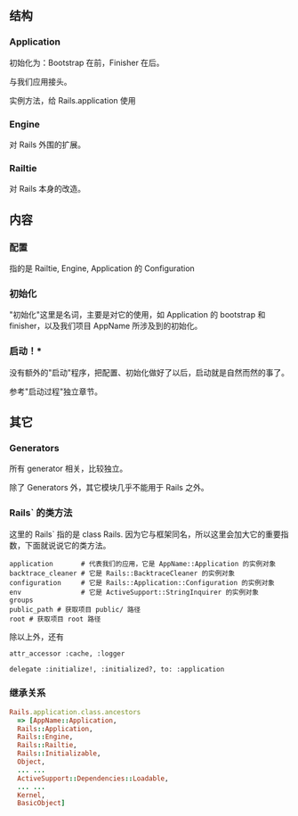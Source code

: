 ## 结构

### Application

初始化为：Bootstrap 在前，Finisher 在后。

与我们应用接头。

实例方法，给 Rails.application 使用

### Engine

对 Rails 外围的扩展。

### Railtie

对 Rails 本身的改造。

## 内容

### 配置

指的是 Railtie, Engine, Application 的 Configuration

### 初始化

"初始化"这里是名词，主要是对它的使用，如 Application 的 bootstrap 和 finisher，以及我们项目 AppName 所涉及到的初始化。

### 启动！*

没有额外的"启动"程序，把配置、初始化做好了以后，启动就是自然而然的事了。

参考"启动过程"独立章节。

## 其它

### Generators

所有 generator 相关，比较独立。

除了 Generators 外，其它模块几乎不能用于 Rails 之外。

### Rails` 的类方法

这里的 Rails` 指的是 class Rails. 因为它与框架同名，所以这里会加大它的重要指数，下面就说说它的类方法。

```
application       # 代表我们的应用，它是 AppName::Application 的实例对象
backtrace_cleaner # 它是 Rails::BacktraceCleaner 的实例对象
configuration     # 它是 Rails::Application::Configuration 的实例对象
env               # 它是 ActiveSupport::StringInquirer 的实例对象
groups
public_path # 获取项目 public/ 路径
root # 获取项目 root 路径
```

除以上外，还有

```
attr_accessor :cache, :logger
```

```
delegate :initialize!, :initialized?, to: :application
```

### 继承关系

```ruby
Rails.application.class.ancestors
  => [AppName::Application,
  Rails::Application,
  Rails::Engine,
  Rails::Railtie,
  Rails::Initializable,
  Object,
  ... ...
  ActiveSupport::Dependencies::Loadable,
  ... ...
  Kernel,
  BasicObject] 
```
